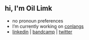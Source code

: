 ## hi, I'm Oil Limk
- no pronoun preferences
- I’m currently working on [conlangs](https://oil-limk.github.io/zConlangs/)
- [linkedin](https://www.linkedin.com/in/oil-limk/) | [bandcamp](https://oillimk.bandcamp.com/) | [twitter](https://twitter.com/home)
